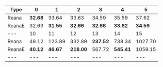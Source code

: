 | Type | 0 | 1 | 2 | 3 | 4 | 5 | 6 | 7 | 8 | 9 |
|---|---|---|---|---|---|---|---|---|---|---|
| Reana | **32.68** | 33.64 | 33.63 | 34.59 | 35.59 | 37.62 | 40.66 | 46.68 | **27.54** | 40.03 |
| ReanaE | 32.69 | **31.55** | **32.66** | **32.66** | **33.62** | **34.59** | **37.62** | **42.58** | 51.54 | **33.21** |
| --- | 10 | 11 | 12 | 13 | 14 | 15 | 16 | 17 | --- | --- |
| Reana | 49.12 | 123.89 | 332.89 | **237.52** | 738.34 | 1027.70 | **1750.24** | **3402.24** | -- | -- |
| ReanaE | **40.12** | **46.67** | **218.00** | 567.72 | **545.41** | 1059.15 | 2177.51 | 4594.06 | -- | -- |
|---|---|---|---|---|---|---|---|---|---|---|
